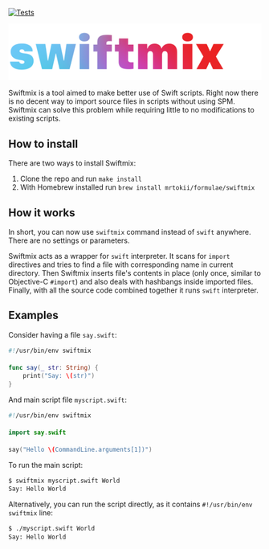[![Tests](https://github.com/mrtokii/swiftmix/actions/workflows/swift.yml/badge.svg)](https://github.com/mrtokii/swiftmix/actions/workflows/swift.yml)

![Swiftmix logo](swiftmix.png)

Swiftmix is a tool aimed to make better use of Swift scripts. Right now there is no decent way to import source files in scripts without using SPM. Swiftmix can solve this problem while requiring little to no modifications to existing scripts.

## How to install

There are two ways to install Swiftmix:

1. Clone the repo and run `make install`
2. With Homebrew installed run `brew install mrtokii/formulae/swiftmix`

## How it works

In short, you can now use `swiftmix` command instead of `swift` anywhere. There are no settings or parameters.

Swiftmix acts as a wrapper for `swift` interpreter. It scans for `import` directives and tries to find a file with corresponding name in current directory. Then Swiftmix inserts file's contents in place (only once, similar to Objective-C `#import`) and also deals with hashbangs inside imported files. Finally, with all the source code combined together it runs `swift` interpreter.

## Examples

Consider having a file `say.swift`:

```swift
#!/usr/bin/env swiftmix

func say(_ str: String) {
    print("Say: \(str)")
}
```

And main script file `myscript.swift`:

```swift
#!/usr/bin/env swiftmix

import say.swift

say("Hello \(CommandLine.arguments[1])")
```

To run the main script:

```bash
$ swiftmix myscript.swift World
Say: Hello World
```

Alternatively, you can run the script directly, as it contains `#!/usr/bin/env swiftmix` line:

```bash
$ ./myscript.swift World
Say: Hello World
```
